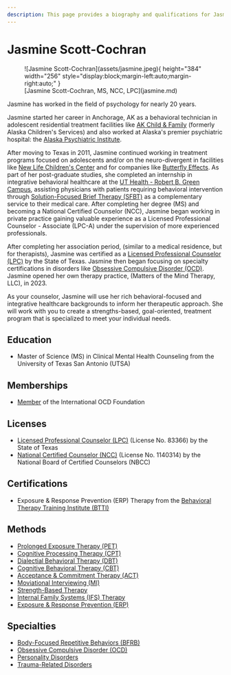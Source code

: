 ```yaml
---
description: This page provides a biography and qualifications for Jasmine Scott-Cochran.
---
```


# Jasmine Scott-Cochran

<figure markdown>
![Jasmine Scott-Cochran](assets/jasmine.jpeg){ height="384" width="256" style="display:block;margin-left:auto;margin-right:auto;" }
  <figcaption markdown>
  [Jasmine Scott-Cochran, MS, NCC, LPC](jasmine.md)
  </figcaption>
</figure>

Jasmine has worked in the field of psychology for nearly 20 years.

Jasmine started her career in Anchorage, AK as a behavioral technician in adolescent residential treatment facilities like [AK Child & Family](https://www.akchild.org/) (formerly Alaska Children's Services) and also worked at Alaska's premier psychiatric hospital: the [Alaska Psychiatric Institute](https://dfcs.alaska.gov/api/Pages/default.aspx).

After moving to Texas in 2011, Jasmine continued working in treatment programs focused on adolescents and/or on the neuro-divergent in facilities like [New Life Children's Center](https://upbring.org/new-life-childrens-center/) and for companies like [Butterfly Effects](https://butterflyeffects.com/). As part of her post-graduate studies, she completed an internship in integrative behavioral healthcare at the [UT Health - Robert B. Green Campus](https://www.uthscsa.edu/patient-care/physicians/location/Robert-B-Green-Campus-Downtown), assisting physicians with patients requiring behavioral intervention through [Solution-Focused Brief Therapy (SFBT)](https://www.psychologytoday.com/us/therapy-types/solution-focused-brief-therapy) as a complementary service to their medical care. After completing her degree (MS) and becoming a National Certified Counselor (NCC), Jasmine began working in private practice gaining valuable experience as a Licensed Professional Counselor - Associate (LPC-A) under the supervision of more experienced professionals.

After completing her association period, (similar to a medical residence, but for therapists), Jasmine was certified as a [Licensed Professional Counselor (LPC)](https://nami.org/About-Mental-Illness/Treatments/Types-of-Mental-Health-Professionals) by the State of Texas. Jasmine then began focusing on specialty certifications in disorders like [Obsessive Compulsive Disorder (OCD)](https://www.psychologytoday.com/us/conditions/obsessive-compulsive-disorder). Jasmine opened her own therapy practice, (Matters of the Mind Therapy, LLC), in 2023.

As your counselor, Jasmine will use her rich behavioral-focused and integrative healthcare backgrounds to inform her therapeutic approach. She will work with you to create a strengths-based, goal-oriented, treatment program that is specialized to meet your individual needs.

## Education

- Master of Science (MS) in Clinical Mental Health Counseling from the University of Texas San Antonio (UTSA)

## Memberships

- [Member](https://motmtherapy.com/iocdf) of the International OCD Foundation

## Licenses

- [Licensed Professional Counselor (LPC)](https://vo.licensing.hpc.texas.gov/datamart/searchByName.do) (License No. 83366) by the State of Texas
- [National Certified Counselor (NCC)](https://nbcc.org/search/counselorverify) (License No. 1140314) by the National Board of Certified Counselors (NBCC)

## Certifications

- Exposure & Response Prevention (ERP) Therapy from the [Behavioral Therapy Training Institute (BTTI)](https://iocdf.org/professionals/training-institute/btti/)

## Methods

- [Prolonged Exposure Therapy (PET)](https://www.psychologytoday.com/us/therapy-types/prolonged-exposure-therapy)
- [Cognitive Processing Therapy (CPT)](https://www.psychologytoday.com/us/therapy-types/cognitive-processing-therapy)
- [Dialectial Behavioral Therapy (DBT)](https://www.psychologytoday.com/us/therapy-types/dialectical-behavior-therapy)
- [Cognitive Behavioral Therapy (CBT)](https://www.psychologytoday.com/us/basics/cognitive-behavioral-therapy)
- [Acceptance & Commitment Therapy (ACT)](https://www.psychologytoday.com/us/therapy-types/acceptance-and-commitment-therapy)
- [Moviational Interviewing (MI)](https://www.psychologytoday.com/us/therapy-types/motivational-interviewing)
- [Strength-Based Therapy](https://www.psychologytoday.com/us/therapy-types/strength-based-therapy)
- [Internal Family Systems (IFS) Therapy](https://www.psychologytoday.com/us/therapy-types/internal-family-systems-therapy) 
- [Exposure & Response Prevention (ERP)](https://www.psychologytoday.com/us/therapy-types/exposure-and-response-prevention)

## Specialties

- [Body-Focused Repetitive Behaviors (BFRB)](https://www.psychologytoday.com/us/basics/body-focused-repetitive-behaviors)
- [Obsessive Compulsive Disorder (OCD)](https://www.psychologytoday.com/us/conditions/obsessive-compulsive-disorder)
- [Personality Disorders](https://www.psychiatry.org/patients-families/personality-disorders/what-are-personality-disorders)
- [Trauma-Related Disorders](https://www.psychologytoday.com/us/basics/trauma)
